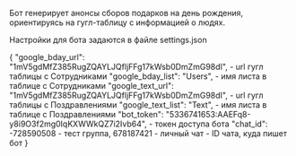 Бот генерирует анонсы сборов подарков на день рождения, ориентируясь на гугл-таблицу с информацией о людях.

Настройки для бота задаются в файле settings.json

{
  "google_bday_url": "1mV5gdMfZ385RugZQAYLJQfljFFg17kWsb0DmZmG98dI",     - url гугл таблицы с Сотрудниками
  "google_bday_list": "Users",						 - имя листа в таблице с Сотрудниками
  "google_text_url": "1mV5gdMfZ385RugZQAYLJQfljFFg17kWsb0DmZmG98dI",	 - url гугл таблицы с Поздравлениями
  "google_text_list": "Text",						 - имя листа в таблице с Поздравлениями
  "bot_token": "5336741653:AAEFq8-y8i9O3f2mg0IqKXWWkQZ7i2Ivb64",	 - токен доступа бота
  "chat_id": -728590508 - тест группа, 678187421 - личный чат		 - ID чата, куда пишет бот
}
